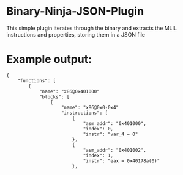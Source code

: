 # Binary-Ninja-JSON-Plugin
This simple plugin iterates through the binary and extracts the MLIL instructions and properties, storing them in a JSON file

# Example output:
```
{
    "functions": [
        {
            "name": "x86@0x401000"
            "blocks": [
                {
                    "name": "x86@0x0-0x4"
                    "instructions": [
                        {
                            "asm_addr": "0x401000", 
                            "index": 0, 
                            "instr": "var_4 = 0"
                        }, 
                        {
                            "asm_addr": "0x401002", 
                            "index": 1, 
                            "instr": "eax = 0x40178a(0)"
                        }, 
```
